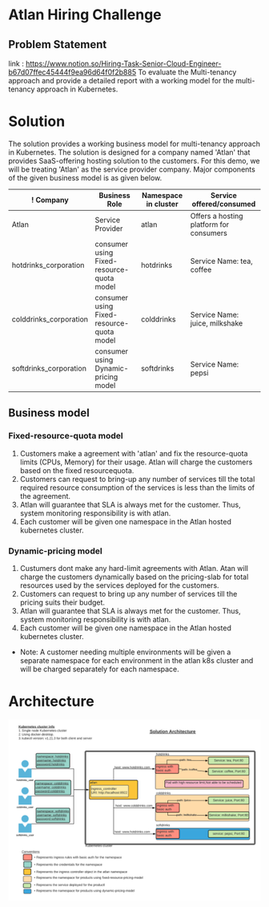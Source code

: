 # Atlan Hiring Challenge

## Problem Statement
link : https://www.notion.so/Hiring-Task-Senior-Cloud-Engineer-b67d07ffec45444f9ea96d64f0f2b885
To evaluate the Multi-tenancy approach and provide a detailed report with a working model for the multi-tenancy approach in Kubernetes. 

# Solution
The solution provides a working business model for multi-tenancy approach in Kubernetes. The solution is designed for a company named 'Atlan' that provides SaaS-offering hosting solution to the customers. For this demo, we will be treating 'Atlan' as the service provider company. 
Major components of the given business model is as given below.

! Company | Business Role | Namespace in cluster | Service offered/consumed | 
|---------|---------------|----------------------|---------------------------|
| Atlan | Service Provider | atlan | Offers a hosting platform for consumers |
| hotdrinks_corporation | consumer using Fixed-resource-quota model | hotdrinks | Service Name: tea, coffee |
| colddrinks_corporation | consumer using Fixed-resource-quota model | colddrinks | Service Name: juice, milkshake |
| softdrinks_corporation | consumer using Dynamic-pricing model | softdrinks | Service Name: pepsi |

## Business model
### Fixed-resource-quota model
1. Customers make a agreement with 'atlan' and fix the resource-quota limits (CPUs, Memory) for their usage. Atlan will charge the customers based on the fixed resourcequota.
2. Customers can request to bring-up any number of services till the total required resource consumption of the services is less than the limits of the agreement.
3. Atlan will guarantee that SLA is always met for the customer. Thus, system monitoring responsibility is with atlan.
4. Each customer will be given one namespace in the Atlan hosted kubernetes cluster.


### Dynamic-pricing model
1. Custumers dont make any hard-limit agreements with Atlan. Atan will charge the customers dynamically based on the pricing-slab for total resources used by the services deployed for the customers.
2. Customers can request to bring up any number of services till the pricing suits their budget.
3. Atlan will guarantee that SLA is always met for the customer. Thus, system monitoring responsibility is with atlan.
4. Each customer will be given one namespace in the Atlan hosted kubernetes cluster.

* Note: A customer needing multiple environments will be given a separate namespace for each environment in the atlan k8s cluster and will be charged separately for each namespace.

# Architecture
![Architecture](architecture_diagram.png)